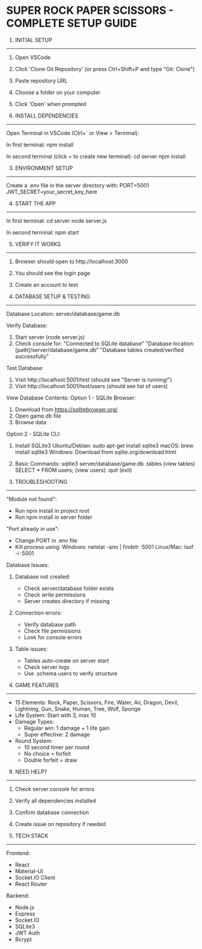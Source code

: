 SUPER ROCK PAPER SCISSORS - COMPLETE SETUP GUIDE
==============================================

1. INITIAL SETUP
---------------
1. Open VSCode
2. Click 'Clone Git Repository' (or press Ctrl+Shift+P and type "Git: Clone")
3. Paste repository URL
4. Choose a folder on your computer
5. Click 'Open' when prompted

2. INSTALL DEPENDENCIES
---------------------
Open Terminal in VSCode (Ctrl+` or View > Terminal):

In first terminal:
npm install

In second terminal (click + to create new terminal):
cd server
npm install

3. ENVIRONMENT SETUP
------------------
Create a .env file in the server directory with:
PORT=5001
JWT_SECRET=your_secret_key_here

4. START THE APP
--------------
In first terminal:
cd server
node server.js

In second terminal:
npm start

5. VERIFY IT WORKS
----------------
1. Browser should open to http://localhost:3000
2. You should see the login page
3. Create an account to test

6. DATABASE SETUP & TESTING
-------------------------
Database Location:
server/database/game.db

Verify Database:
1. Start server (node server.js)
2. Check console for:
   "Connected to SQLite database"
   "Database location: [path]/server/database/game.db"
   "Database tables created/verified successfully"

Test Database:
1. Visit http://localhost:5001/test (should see "Server is running!")
2. Visit http://localhost:5001/test/users (should see list of users)

View Database Contents:
Option 1 - SQLite Browser:
1. Download from https://sqlitebrowser.org/
2. Open game.db file
3. Browse data

Option 2 - SQLite CLI:
1. Install SQLite3
   Ubuntu/Debian: sudo apt-get install sqlite3
   macOS: brew install sqlite3
   Windows: Download from sqlite.org/download.html

2. Basic Commands:
   sqlite3 server/database/game.db
   .tables (view tables)
   SELECT * FROM users; (view users)
   .quit (exit)

7. TROUBLESHOOTING
----------------
"Module not found":
- Run npm install in project root
- Run npm install in server folder

"Port already in use":
- Change PORT in .env file
- Kill process using: 
  Windows: netstat -ano | findstr :5001
  Linux/Mac: lsof -i :5001

Database Issues:
1. Database not created:
   - Check server/database folder exists
   - Check write permissions
   - Server creates directory if missing

2. Connection errors:
   - Verify database path
   - Check file permissions
   - Look for console errors

3. Table issues:
   - Tables auto-create on server start
   - Check server logs
   - Use .schema users to verify structure

8. GAME FEATURES
--------------
- 15 Elements: Rock, Paper, Scissors, Fire, Water, Air, Dragon, Devil, 
  Lightning, Gun, Snake, Human, Tree, Wolf, Sponge
- Life System: Start with 3, max 10
- Damage Types:
  * Regular win: 1 damage + 1 life gain
  * Super effective: 2 damage
- Round System:
  * 10 second timer per round
  * No choice = forfeit
  * Double forfeit = draw

9. NEED HELP?
------------
1. Check server console for errors
2. Verify all dependencies installed
3. Confirm database connection
4. Create issue on repository if needed

10. TECH STACK
------------
Frontend:
- React
- Material-UI
- Socket.IO Client
- React Router

Backend:
- Node.js
- Express
- Socket.IO
- SQLite3
- JWT Auth
- Bcrypt
